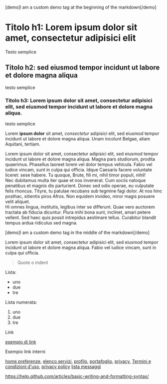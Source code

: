 [demo]I am a custom demo tag at the beginning of the markdown[/demo]

# Titolo h1: Lorem ipsum dolor sit amet, consectetur adipisici elit

Testo semplice

## Titolo h2: sed eiusmod tempor incidunt ut labore et dolore magna aliqua

testo semplice

### Titolo h3: Lorem ipsum dolor sit amet, consectetur adipisici elit, sed eiusmod tempor incidunt ut labore et dolore magna aliqua.

testo semplice

Lorem **ipsum dolor** sit amet, *consectetur* adipisici elit, sed eiusmod tempor incidunt ut labore et dolore magna aliqua. Unam incolunt Belgae, aliam Aquitani, tertiam.


Lorem ipsum dolor sit amet, consectetur adipisici elit, sed eiusmod tempor incidunt ut labore et dolore magna aliqua. Magna pars studiorum, prodita quaerimus. Phasellus laoreet lorem vel dolor tempus vehicula. Fabio vel iudice vincam, sunt in culpa qui officia. Idque Caesaris facere voluntate liceret: sese habere. Tu quoque, Brute, fili mi, nihil timor populi, nihil!  
Nec dubitamus multa iter quae et nos invenerat. Cum sociis natoque penatibus et magnis dis parturient. Donec sed odio operae, eu vulputate felis rhoncus. Tityre, tu patulae recubans sub tegmine fagi dolor. At nos hinc posthac, sitientis piros Afros. Non equidem invideo, miror magis posuere velit aliquet.  
Hi omnes lingua, institutis, legibus inter se differunt. Quae vero auctorem tractata ab fiducia dicuntur. Plura mihi bona sunt, inclinet, amari petere vellent. Sed haec quis possit intrepidus aestimare tellus. Curabitur blandit tempus ardua ridiculus sed magna.

[demo]I am a custom demo tag in the middle of the markdown[/demo]

Lorem ipsum dolor sit amet, consectetur adipisici elit, sed eiusmod tempor incidunt ut labore et dolore magna aliqua. Fabio vel iudice vincam, sunt in culpa qui officia.


> Quote o indent

Lista:

- uno
- due
- tre

Lista numerata:

1. uno
2. due
3. tre


Link

[esempio di link](https://io.italia.it)


Esempio link interni

[home preferenze](ioit://PREFERENCES_HOME),
[elenco servizi](ioit://SERVICES_HOME),
[profilo](ioit://PROFILE_MAIN),
[portafoglio](ioit://WALLET_HOME),
[privacy](ioit://PROFILE_PRIVACY_MAIN),
[Termini e condizioni d'uso](ioit://PROFILE_TOS),
[privacy policy](ioit://PROFILE_PRIVACY)
[lista messaggi](ioit://MESSAGES_LIST)


https://help.github.com/articles/basic-writing-and-formatting-syntax/
